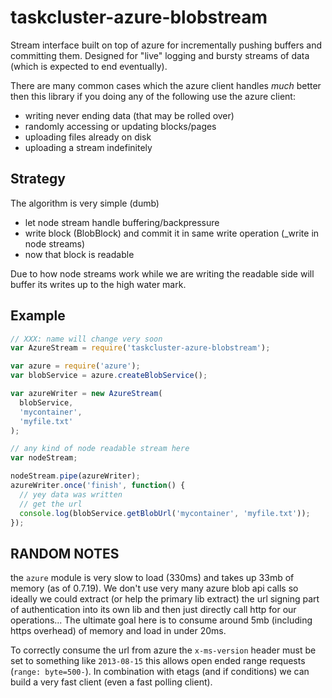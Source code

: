 taskcluster-azure-blobstream
==================

Stream interface built on top of azure for incrementally pushing buffers
and committing them. Designed for "live" logging and bursty streams of
data (which is expected to end eventually).

There are many common cases which the azure client handles _much_ better
then this library if you doing any of the following use the azure
client:

  - writing never ending data (that may be rolled over)
  - randomly accessing or updating blocks/pages
  - uploading files already on disk
  - uploading a stream indefinitely

## Strategy

The algorithm is very simple (dumb)

 - let node stream handle buffering/backpressure
 - write block (BlobBlock) and commit it in same write operation (_write in node streams)
 - now that block is readable
 
Due to how node streams work while we are writing the readable side will buffer its writes up to the high water mark.

## Example

```js
// XXX: name will change very soon
var AzureStream = require('taskcluster-azure-blobstream');

var azure = require('azure');
var blobService = azure.createBlobService();

var azureWriter = new AzureStream(
  blobService,
  'mycontainer',
  'myfile.txt'
);

// any kind of node readable stream here
var nodeStream;

nodeStream.pipe(azureWriter);
azureWriter.once('finish', function() {
  // yey data was written
  // get the url
  console.log(blobService.getBlobUrl('mycontainer', 'myfile.txt'));
});

```

## RANDOM NOTES

the `azure` module is very slow to load (330ms) and takes up 33mb of
memory (as of 0.7.19). We don't use very many azure blob api calls so
ideally we could extract (or help the primary lib extract) the url
signing part of authentication into its own lib and then just directly
call http for our operations... The ultimate goal here is to consume
around 5mb (including https overhead) of memory and load in under 20ms.

To correctly consume the url from azure the `x-ms-version` header must
be set to something like `2013-08-15` this allows open ended range
requests (`range: byte=500-`). In combination with etags (and if
conditions) we can build a very fast client (even a fast polling
client).
